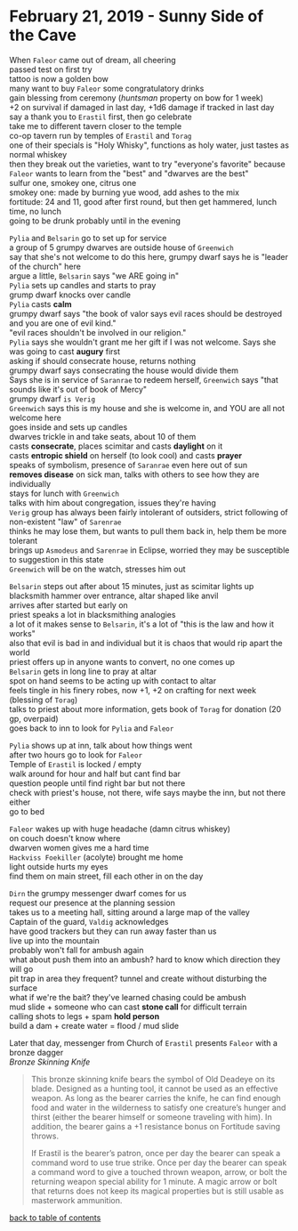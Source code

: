 # February 21, 2019 - Sunny Side of the Cave

When `Faleor` came out of dream, all cheering  
passed test on first try  
tattoo is now a golden bow  
many want to buy `Faleor` some congratulatory drinks  
gain blessing from ceremony (_huntsman_ property on bow for 1 week)  
+2 on survival if damaged in last day, +1d6 damage if tracked in last day  
say a thank you to `Erastil` first, then go celebrate  
take me to different tavern closer to the temple  
co-op tavern run by temples of `Erastil` and `Torag`  
one of their specials is "Holy Whisky", functions as holy water, just tastes as normal whiskey  
then they break out the varieties, want to try "everyone's favorite" because `Faleor` wants to learn from the "best" and "dwarves are the best"  
sulfur one, smokey one, citrus one  
smokey one: made by burning yue wood, add ashes to the mix  
fortitude: 24 and 11, good after first round, but then get hammered, lunch time, no lunch  
going to be drunk probably until in the evening  

`Pylia` and `Belsarin` go to set up for service  
a group of 5 grumpy dwarves are outside house of `Greenwich`  
say that she's not welcome to do this here, grumpy dwarf says he is "leader of the church" here  
argue a little, `Belsarin` says "we ARE going in"  
`Pylia` sets up candles and starts to pray  
grump dwarf knocks over candle  
`Pylia` casts **calm**  
grumpy dwarf says "the book of valor says evil races should be destroyed and you are one of evil kind."  
"evil races shouldn't be involved in our religion."  
`Pylia` says she wouldn't grant me her gift if I was not welcome. Says she was going to cast **augury** first  
asking if should consecrate house, returns nothing  
grumpy dwarf says consecrating the house would divide them  
Says she is in service of `Saranrae` to redeem herself, `Greenwich` says "that sounds like it's out of book of Mercy"  
grumpy dwarf `is Verig`  
`Greenwich` says this is my house and she is welcome in, and YOU are all not welcome here  
goes inside and sets up candles  
dwarves trickle in and take seats, about 10 of them  
casts **consecrate**, places scimitar and casts **daylight** on it  
casts **entropic shield** on herself (to look cool) and casts **prayer**  
speaks of symbolism, presence of `Saranrae` even here out of sun  
**removes disease** on sick man, talks with others to see how they are individually  
stays for lunch with `Greenwich`  
talks with him about congregation, issues they're having  
`Verig` group has always been fairly intolerant of outsiders, strict following of non-existent "law" of `Sarenrae`  
thinks he may lose them, but wants to pull them back in, help them be more tolerant  
brings up `Asmodeus` and `Sarenrae` in Eclipse, worried they may be susceptible to suggestion in this state  
`Greenwich` will be on the watch, stresses him out  

`Belsarin` steps out after about 15 minutes, just as scimitar lights up  
blacksmith hammer over entrance, altar shaped like anvil  
arrives after started but early on  
priest speaks a lot in blacksmithing analogies  
a lot of it makes sense to `Belsarin`, it's a lot of "this is the law and how it works"  
also that evil is bad in and individual but it is chaos that would rip apart the world  
priest offers up in anyone wants to convert, no one comes up  
`Belsarin` gets in long line to pray at altar  
spot on hand seems to be acting up with contact to altar  
feels tingle in his finery robes, now +1, +2 on crafting for next week (blessing of `Torag`)  
talks to priest about more information, gets book of `Torag` for donation (20 gp, overpaid)  
goes back to inn to look for `Pylia` and `Faleor`  

`Pylia` shows up at inn, talk about how things went  
after two hours go to look for `Faleor`    
Temple of `Erastil` is locked / empty  
walk around for hour and half but cant find bar  
question people until find right bar but not there  
check with priest's house, not there, wife says maybe the inn, but not there either  
go to bed  

`Faleor` wakes up with huge headache (damn citrus whiskey)  
on couch doesn't know where  
dwarven women gives me a hard time  
`Hackviss Foekiller` (acolyte) brought me home  
light outside hurts my eyes  
find them on main street, fill each other in on the day  

`Dirn` the grumpy messenger dwarf comes for us  
request our presence at the planning session  
takes us to a meeting hall, sitting around a large map of the valley  
Captain of the guard, `Valdig` acknowledges  
have good trackers but they can run away faster than us  
live up into the mountain  
probably won't fall for ambush again  
what about push them into an ambush? hard to know which direction they will go  
pit trap in area they frequent? tunnel and create without disturbing the surface  
what if we're the bait? they've learned chasing could be ambush  
mud slide + someone who can cast **stone call** for difficult terrain  
calling shots to legs + spam **hold person**  
build a dam + create water = flood / mud slide  

Later that day, messenger from Church of `Erastil` presents `Faleor` with a bronze dagger  
_Bronze Skinning Knife_  
> This bronze skinning knife bears the symbol of Old Deadeye on its blade. Designed as a hunting tool, it cannot be used as an effective weapon. As long as the bearer carries the knife, he can find enough food and water in the wilderness to satisfy one creature’s hunger and thirst (either the bearer himself or someone traveling with him). In addition, the bearer gains a +1 resistance bonus on Fortitude saving throws.  
>  
> If Erastil is the bearer’s patron, once per day the bearer can speak a command word to use true strike. Once per day the bearer can speak a command word to give a touched thrown weapon, arrow, or bolt the returning weapon special ability for 1 minute. A magic arrow or bolt that returns does not keep its magical properties but is still usable as masterwork ammunition.  

[back to table of contents](/sessions/README.md)
